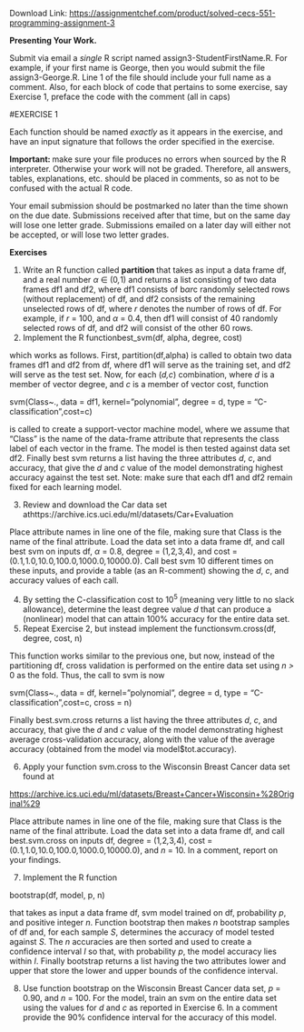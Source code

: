 Download Link: https://assignmentchef.com/product/solved-cecs-551-programming-assignment-3
<br>



<strong>Presenting Your Work.</strong>

Submit via email a <em>single </em>R script named assign3-StudentFirstName.R. For example, if your first name is George, then you would submit the file assign3-George.R. Line 1 of the file should include your full name as a comment. Also, for each block of code that pertains to some exercise, say Exercise 1, preface the code with the comment (all in caps)

#EXERCISE 1

Each function should be named <em>exactly </em>as it appears in the exercise, and have an input signature that follows the order specified in the exercise.

<strong>Important: </strong>make sure your file produces no errors when sourced by the R interpreter. Otherwise your work will not be graded. Therefore, all answers, tables, explanations, etc. should be placed in comments, so as not to be confused with the actual R code.

Your email submission should be postmarked no later than the time shown on the due date. Submissions received after that time, but on the same day will lose one letter grade. Submissions emailed on a later day will either not be accepted, or will lose two letter grades.

<strong>Exercises</strong>

<ol>

 <li>Write an R function called <strong>partition </strong>that takes as input a data frame df, and a real number <em>α </em>∈ (0<em>,</em>1) and returns a list consisting of two data frames df1 and df2, where df1 consists of b<em>αr</em>c randomly selected rows (without replacement) of df, and df2 consists of the remaining unselected rows of df, where <em>r </em>denotes the number of rows of df. For example, if <em>r </em>= 100, and <em>α </em>= 0<em>.</em>4, then df1 will consist of 40 randomly selected rows of df, and df2 will consist of the other 60 rows.</li>

 <li>Implement the R functionbest_svm(df, alpha, degree, cost)</li>

</ol>

which works as follows. First, partition(df,alpha) is called to obtain two data frames df1 and df2 from df, where df1 will serve as the training set, and df2 will serve as the test set. Now, for each (<em>d,c</em>) combination, where <em>d </em>is a member of vector degree, and <em>c </em>is a member of vector cost, function

svm(Class~., data = df1, kernel=”polynomial”, degree = d, type = “C-classification”,cost=c)

is called to create a support-vector machine model, where we assume that “Class” is the name of the data-frame attribute that represents the class label of each vector in the frame. The model is then tested against data set df2. Finally best svm returns a list having the three attributes <em>d</em>, <em>c</em>, and accuracy, that give the <em>d </em>and <em>c </em>value of the model demonstrating highest accuracy against the test set. Note: make sure that each df1 and df2 remain fixed for each learning model.

<ol start="3">

 <li>Review and download the Car data set athttps://archive.ics.uci.edu/ml/datasets/Car+Evaluation</li>

</ol>

Place attribute names in line one of the file, making sure that Class is the name of the final attribute. Load the data set into a data frame df, and call best svm on inputs df, <em>α </em>= 0<em>.</em>8, degree = (1<em>,</em>2<em>,</em>3<em>,</em>4), and cost = (0<em>.</em>1<em>,</em>1<em>.</em>0<em>,</em>10<em>.</em>0<em>,</em>100<em>.</em>0<em>,</em>1000<em>.</em>0<em>,</em>10000<em>.</em>0). Call best svm 10 different times on these inputs, and provide a table (as an R-comment) showing the <em>d</em>, <em>c</em>, and accuracy values of each call.

<ol start="4">

 <li>By setting the C-classification cost to 10<sup>5 </sup>(meaning very little to no slack allowance), determine the least degree value <em>d </em>that can produce a (nonlinear) model that can attain 100% accuracy for the entire data set.</li>

 <li>Repeat Exercise 2, but instead implement the functionsvm.cross(df, degree, cost, n)</li>

</ol>

This function works similar to the previous one, but now, instead of the partitioning df, cross validation is performed on the entire data set using <em>n &gt; </em>0 as the fold. Thus, the call to svm is now

svm(Class~., data = df, kernel=”polynomial”, degree = d, type = “C-classification”,cost=c, cross = n)

Finally best.svm.cross returns a list having the three attributes <em>d</em>, <em>c</em>, and accuracy, that give the <em>d </em>and <em>c </em>value of the model demonstrating highest average cross-validation accuracy, along with the value of the average accuracy (obtained from the model via model$tot.accuracy).

<ol start="6">

 <li>Apply your function svm.cross to the Wisconsin Breast Cancer data set found at</li>

</ol>

https://archive.ics.uci.edu/ml/datasets/Breast+Cancer+Wisconsin+%28Original%29

Place attribute names in line one of the file, making sure that Class is the name of the final attribute. Load the data set into a data frame df, and call best.svm.cross on inputs df, degree = (1<em>,</em>2<em>,</em>3<em>,</em>4), cost = (0<em>.</em>1<em>,</em>1<em>.</em>0<em>,</em>10<em>.</em>0<em>,</em>100<em>.</em>0<em>,</em>1000<em>.</em>0<em>,</em>10000<em>.</em>0), and <em>n </em>= 10. In a comment, report on your findings.

<ol start="7">

 <li>Implement the R function</li>

</ol>

bootstrap(df, model, p, n)

that takes as input a data frame df, svm model trained on df, probability <em>p</em>, and positive integer <em>n</em>. Function bootstrap then makes <em>n </em>bootstrap samples of df and, for each sample <em>S</em>, determines the accuracy of model tested against <em>S</em>. The <em>n </em>accuracies are then sorted and used to create a confidence interval <em>I </em>so that, with probability <em>p</em>, the model accuracy lies within <em>I</em>. Finally bootstrap returns a list having the two attributes lower and upper that store the lower and upper bounds of the confidence interval.

<ol start="8">

 <li>Use function bootstrap on the Wisconsin Breast Cancer data set, <em>p </em>= 0<em>.</em>90, and <em>n </em>= 100. For the model, train an svm on the entire data set using the values for <em>d </em>and <em>c </em>as reported in Exercise 6. In a comment provide the 90% confidence interval for the accuracy of this model.</li>

</ol>